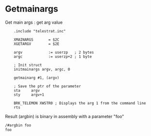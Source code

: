# Getmainargs

Get main args : get arg value

```ca65
    .include "telestrat.inc"

    XMAINARGS       = $2C
    XGETARGV        = $2E

    argv            := userzp   ; 2 bytes
    argc            := userzp+2 ; 1 byte

    ; Init struct
    initmainargs argv, argc, 0

    getmainarg #1, (argv)

    ; Save the ptr of the parameter
    sta     argv
    sty     argv+1

    BRK_TELEMON XWSTR0 ; Displays the arg 1 from the command line
    rts
```

Result (argbin) is binary in assembly with a parameter "foo"

```bash
/#argbin foo
foo
```
